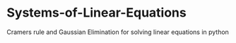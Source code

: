 # Systems-of-Linear-Equations
Cramers rule and Gaussian Elimination for solving linear equations in python
